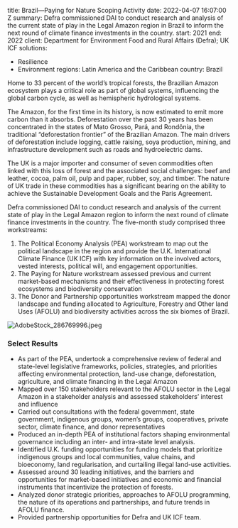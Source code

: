 
title: Brazil—Paying for Nature Scoping Activity
date: 2022-04-07 16:07:00 Z
summary: Defra commissioned DAI to conduct research and analysis of the current state
  of play in the Legal Amazon region in Brazil to inform the next round of climate
  finance investments in the country.
start: 2021
end: 2022
client: Department for Environment Food and Rural Affairs (Defra); UK ICF
solutions:
- Resilience
- Environment
regions: Latin America and the Caribbean
country: Brazil


Home to 33 percent of the world’s tropical forests, the Brazilian Amazon ecosystem plays a critical role as part of global systems, influencing the global carbon cycle, as well as hemispheric hydrological systems.

The Amazon, for the first time in its history, is now estimated to emit more carbon than it absorbs. Deforestation over the past 30 years has been concentrated in the states of Mato Grosso, Pará, and Rondônia, the traditional “deforestation frontier” of the Brazilian Amazon. The main drivers of deforestation include logging, cattle raising, soya production, mining, and infrastructure development such as roads and hydroelectric dams.

The UK is a major importer and consumer of seven commodities often linked with this loss of forest and the associated social challenges: beef and leather, cocoa, palm oil, pulp and paper, rubber, soy, and timber. The nature of UK trade in these commodities has a significant bearing on the ability to achieve the Sustainable Development Goals and the Paris Agreement.

Defra commissioned DAI to conduct research and analysis of the current state of play in the Legal Amazon region to inform the next round of climate finance investments in the country. The five-month study comprised three workstreams:

1. The Political Economy Analysis (PEA) workstream to map out the political landscape in the region and provide the U.K. International Climate Finance (UK ICF) with key information on the involved actors, vested interests, political will, and engagement opportunities.
2. The Paying for Nature workstream assessed previous and current market-based mechanisms and their effectiveness in protecting forest ecosystems and biodiversity conservation
3. The Donor and Partnership opportunities workstream mapped the donor landscape and funding allocated to Agriculture, Forestry and Other land Uses (AFOLU) and biodiversity activities across the six biomes of Brazil.

![AdobeStock_286769996.jpeg](/uploads/AdobeStock_286769996.jpeg)

### Select Results

* As part of the PEA, undertook a comprehensive review of federal and state-level legislative frameworks, policies, strategies, and priorities affecting environmental protection, land-use change, deforestation, agriculture, and climate financing in the Legal Amazon
* Mapped over 150 stakeholders relevant to the AFOLU sector in the Legal Amazon in a stakeholder analysis and assessed stakeholders’ interest and influence
* Carried out consultations with the federal government, state government, indigenous groups, women’s groups, cooperatives, private sector, climate finance, and donor representatives
* Produced an in-depth PEA of institutional factors shaping environmental governance including an inter- and intra-state level analysis.
* Identified U.K. funding opportunities for funding models that prioritize indigenous groups and local communities, value chains, and bioeconomy, land regularisation, and curtailing illegal land-use activities.
* Assessed around 30 leading initiatives, and the barriers and opportunities for market-based initiatives and economic and financial instruments that incentivize the protection of forests.
* Analyzed donor strategic priorities, approaches to AFOLU programming, the nature of its operations and partnerships, and future trends in AFOLU finance.
* Provided partnership opportunities for Defra and UK ICF team.
